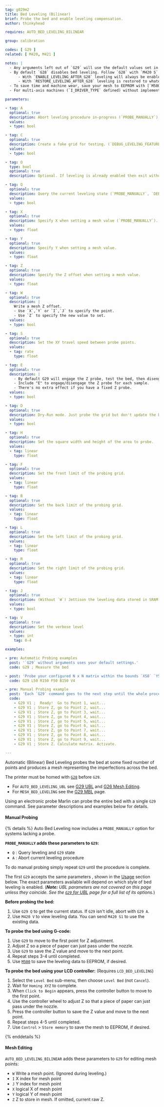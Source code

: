 ```yaml
---
tag: g029m2
title: Bed Leveling (Bilinear)
brief: Probe the bed and enable leveling compensation.
author: thinkyhead

requires: AUTO_BED_LEVELING_BILINEAR

group: calibration

codes: [ G29 ]
related: [ M420, M421 ]

notes: |
  - Any arguments left out of `G29` will use the default values set in `Configuration.h`.
  - By default `G28` disables bed leveling. Follow `G28` with `M420 S` to turn leveling on.
      - With `ENABLE_LEVELING_AFTER_G28` leveling will always be enabled after `G28`.
      - With `RESTORE_LEVELING_AFTER_G28` leveling is restored to whatever state it was in before `G28`.
  - To save time and machine wear, save your mesh to EEPROM with [`M500`](/docs/gcode/M500.html) and in your slicer's "Starting G-code" replace `G29` with `M420 S1` to enable your last-saved mesh.
  - For multi-axis machines (`I_DRIVER_TYPE` defined) without implementation of inverse kinematics, bed leveling produces wrong results while the toolhead is not oriented vertical and perpendicular to the bed and must be turned off with `M420 S0`

parameters:

- tag: A
  optional: true
  description: Abort leveling procedure in-progress (`PROBE_MANUALLY`)
  values:
  - type: bool

- tag: C
  optional: true
  description: Create a fake grid for testing. (`DEBUG_LEVELING_FEATURE`)
  values:
  - type: bool

- tag: O
  type: bool
  optional: true
  description: Optional. If leveling is already enabled then exit without leveling. (1.1.9)

- tag: Q
  optional: true
  description: Query the current leveling state (`PROBE_MANUALLY`, `DEBUG_LEVELING_FEATURE`)
  values:
  - type: bool

- tag: X
  optional: true
  description: Specify X when setting a mesh value (`PROBE_MANUALLY`).
  values:
  - type: float

- tag: Y
  optional: true
  description: Specify Y when setting a mesh value.
  values:
  - type: float

- tag: Z
  optional: true
  description: Specify the Z offset when setting a mesh value.
  values:
  - type: float

- tag: W
  optional: true
  description: |
    Write a mesh Z offset.
    - Use `X`,`Y` or `I`,`J` to specify the point.
    - Use `Z` to specify the new value to set.
  values:
  - type: bool

- tag: S
  optional: true
  description: Set the XY travel speed between probe points.
  values:
  - tag: rate
    type: float

- tag: E
  optional: true
  description: |
    - By default G29 will engage the Z probe, test the bed, then disengage.
    - Include "E" to engage/disengage the Z probe for each sample.
    - There's no extra effect if you have a fixed Z probe.
  values:
  - type: bool

- tag: D
  optional: true
  description: Dry-Run mode. Just probe the grid but don't update the bed leveling data
  values:
  - type: bool

- tag: H
  optional: true
  description: Set the square width and height of the area to probe.
  values:
  - tag: linear
    type: float

- tag: F
  optional: true
  description: Set the front limit of the probing grid.
  values:
  - tag: linear
    type: float

- tag: B
  optional: true
  description: Set the back limit of the probing grid.
  values:
  - tag: linear
    type: float

- tag: L
  optional: true
  description: Set the left limit of the probing grid.
  values:
  - tag: linear
    type: float

- tag: R
  optional: true
  description: Set the right limit of the probing grid.
  values:
  - tag: linear
    type: float

- tag: J
  optional: true
  description: (Without `W`) Jettison the leveling data stored in SRAM and turn off leveling compensation. Data in EEPROM is not affected.
  values:
  - type: bool

- tag: V
  optional: true
  description: Set the verbose level
  values:
  - type: int
    tag: 0-4

examples:

- pre: Automatic Probing examples
  post: '`G29` without arguments uses your default settings.'
  code: G29 ; Measure the bed

- post: 'Probe your configured N x N matrix within the bounds `X50` `Y50` to `X150` `Y150` (verbose).'
  code: G29 L50 R150 F50 B150 V4

- pre: Manual Probing example
  post: 'Each `G29` command goes to the next step until the whole procedure is done. The `V1` parameter provides a progress report.'
  code:
    - G29 V1 ;  Ready!  Go to Point 1, wait...
    - G29 V1 ; Store Z, go to Point 2, wait...
    - G29 V1 ; Store Z, go to Point 3, wait...
    - G29 V1 ; Store Z, go to Point 4, wait...
    - G29 V1 ; Store Z, go to Point 5, wait...
    - G29 V1 ; Store Z, go to Point 6, wait...
    - G29 V1 ; Store Z, go to Point 7, wait...
    - G29 V1 ; Store Z, go to Point 8, wait...
    - G29 V1 ; Store Z, go to Point 9, wait...
    - G29 V1 ; Store Z. Calculate matrix. Activate.

---
```


Automatic (Bilinear) Bed Leveling probes the bed at some fixed number of points and produces a mesh representing the imperfections across the bed.

The printer must be homed with [`G28`](/docs/gcode/G028.html) before `G29`.

* For `AUTO_BED_LEVELING_UBL` see [G29 UBL](/docs/gcode/G029-ubl.html) and [G26 Mesh Editing](/docs/gcode/G026.html).
* For `MESH_BED_LEVELING` see the [G29 MBL](/docs/gcode/G029-mbl.html) page.

Using an electronic probe Marlin can probe the entire bed with a single `G29` command. See parameter descriptions and examples below for details.

#### Manual Probing
{% details %}
  Auto Bed Leveling now includes a `PROBE_MANUALLY` option for systems lacking a probe.

  **`PROBE_MANUALLY` adds these parameters to `G29`:**
  - `Q` : Query leveling and `G29` state
  - `A` : Abort current leveling procedure

  To do manual probing simply repeat `G29` until the procedure is complete.

  The first `G29` accepts the same parameters , shown in the [Usage](#usage-g029m2) section below. The exact parameters available will depend on which style of bed leveling is enabled. (***Note:** UBL parameters are not covered on this page unless they coincide. See the [`G29` for UBL](/docs/gcode/G029-ubl.html) page for a full list of its options.*)

  **Before probing the bed:**
  1. Use `G29 Q` to get the current status. If `G29` isn't idle, abort with `G29 A`.
  2. Use `M420 V` to view leveling data. You can send `M420 S1` to use the existing data.

  **To probe the bed using G-code:**
  1. Use `G29` to move to the first point for Z adjustment.
  2. Adjust Z so a piece of paper can just pass under the nozzle.
  3. Use `G29` to save the Z value and move to the next point.
  4. Repeat steps 3-4 until completed.
  5. Use [`M500`](/docs/gcode/M500.html) to save the leveling data to EEPROM, if desired.

  **To probe the bed using your LCD controller:** (Requires `LCD_BED_LEVELING`)

  1. Select the `Level Bed` sub-menu, then choose `Level Bed` (not `Cancel`).
  2. Wait for `Homing XYZ` to complete.
  3. When `Click to Begin` appears, press the controller button to move to the first point.
  4. Use the controller wheel to adjust Z so that a piece of paper can just pass under the nozzle.
  5. Press the controller button to save the Z value and move to the next point.
  6. Repeat steps 4-5 until completed.
  7. Use `Control` > `Store memory` to save the mesh to EEPROM, if desired.

{% enddetails %}

#### Mesh Editing

`AUTO_BED_LEVELING_BILINEAR` adds these parameters to `G29` for editing mesh points:
- `W`  Write a mesh point. (Ignored during leveling.)
- `I`  X index for mesh point
- `J`  Y index for mesh point
- `X`  logical X of mesh point
- `Y`  logical Y of mesh point
- `Z`  Z to store in mesh. If omitted, current raw Z.
